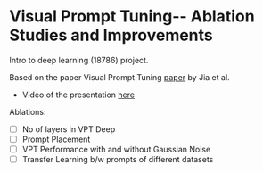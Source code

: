 # Visual Prompt Tuning-- Ablation Studies and Improvements
Intro to deep learning (18786) project.

Based on the paper Visual Prompt Tuning [paper](https://arxiv.org/abs/2203.12119) by Jia et al.
- Video of the presentation [here](https://youtu.be/dUh8MXHKvNE)

Ablations:
- [ ] No of layers in VPT Deep
- [ ] Prompt Placement
- [ ] VPT Performance with and without Gaussian Noise
- [ ] Transfer Learning b/w prompts of different datasets
